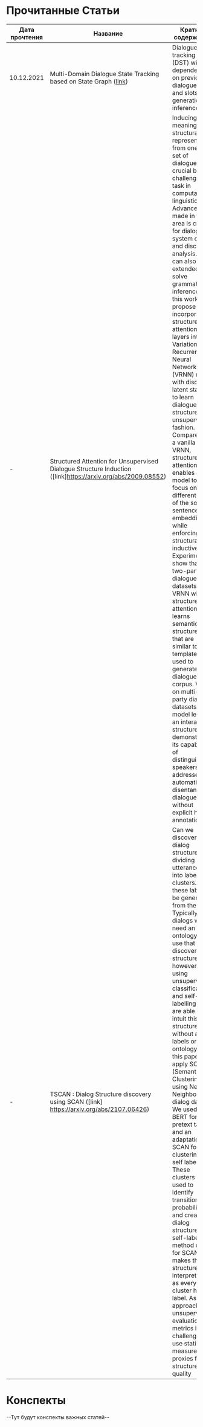 # Прочитанные Статьи

|Дата прочтения|Название|Краткое содержание|
|---|---|---|
|10.12.2021|Multi-Domain Dialogue State Tracking based on State Graph ([link](https://arxiv.org/pdf/2010.11137.pdf))|Dialogue state tracking (DST) with dependency on previous dialogue state and slots generation on inference|
| - | Structured Attention for Unsupervised Dialogue Structure Induction ([link]https://arxiv.org/abs/2009.08552) | Inducing a meaningful structural representation from one or a set of dialogues is a crucial but challenging task in computational linguistics. Advancement made in this area is critical for dialogue system design and discourse analysis. It can also be extended to solve grammatical inference. In this work, we propose to incorporate structured attention layers into a Variational Recurrent Neural Network (VRNN) model with discrete latent states to learn dialogue structure in an unsupervised fashion. Compared to a vanilla VRNN, structured attention enables a model to focus on different parts of the source sentence embeddings while enforcing a structural inductive bias. Experiments show that on two-party dialogue datasets, VRNN with structured attention learns semantic structures that are similar to templates used to generate this dialogue corpus. While on multi-party dialogue datasets, our model learns an interactive structure demonstrating its capability of distinguishing speakers or addresses, automatically disentangling dialogues without explicit human annotation.|
| - | TSCAN : Dialog Structure discovery using SCAN ([link] https://arxiv.org/abs/2107.06426) | Can we discover dialog structure by dividing utterances into labelled clusters. Can these labels be generated from the data. Typically for dialogs we need an ontology and use that to discover structure, however by using unsupervised classification and self-labelling we are able to intuit this structure without any labels or ontology. In this paper we apply SCAN (Semantic Clustering using Nearest Neighbors) to dialog data. We used BERT for pretext task and an adaptation of SCAN for clustering and self labeling. These clusters are used to identify transition probabilities and create the dialog structure. The self-labelling method used for SCAN makes these structures interpretable as every cluster has a label. As the approach is unsupervised, evaluation metrics is a challenge, we use statistical measures as proxies for structure quality |

# Конспекты 

--Тут будут конспекты важных статей--
